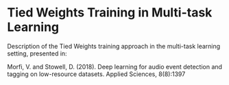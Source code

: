 # Tied Weights Training in Multi-task Learning
Description of the Tied Weights training approach in the multi-task learning setting, presented in: 

Morfi, V. and Stowell, D. (2018). Deep learning for audio event detection and tagging on low-resource
datasets. Applied Sciences, 8(8):1397
